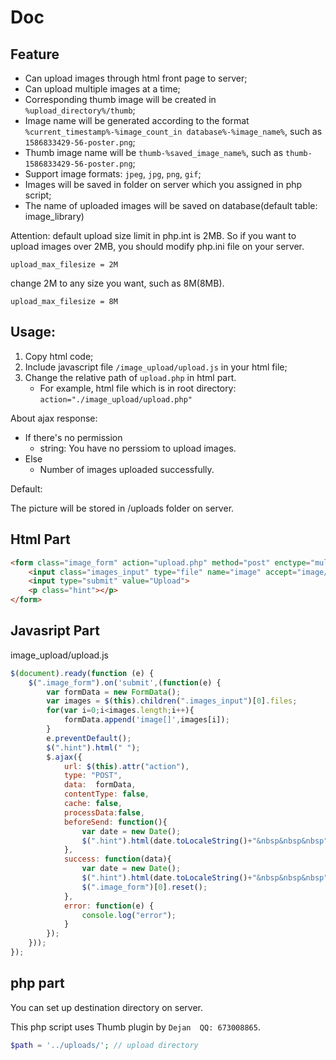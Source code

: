 # Doc

## Feature
- Can upload images through html front page to server;
- Can upload multiple images at a time;
- Corresponding thumb image will be created in ```%upload_directory%/thumb```;
- Image name will be generated according to the format ```%current_timestamp%-%image_count_in database%-%image_name%```, such as ```1586833429-56-poster.png```;
- Thumb image name will be ```thumb-%saved_image_name%```, such as ```thumb-1586833429-56-poster.png```;
- Support image formats: ``jpeg``, ``jpg``, ``png``, ``gif``;
- Images will be saved in folder on server which you assigned in php script;
- The name of uploaded images will be saved on database(default table: image_library)



Attention: default upload size limit in php.int is 2MB. So if you want to upload images over 2MB, you should modify php.ini file on your server.

```
upload_max_filesize = 2M
```
change 2M to any size you want, such as 8M(8MB).
```
upload_max_filesize = 8M
```

## Usage:

1. Copy html code;
2. Include javascript file ```/image_upload/upload.js``` in your html file;
3. Change the relative path of ```upload.php``` in html part.
   - For example, html file which is in root directory: ```action="./image_upload/upload.php"```

About ajax response:
- If there's no permission
  - string: You have no perssiom to upload images.
- Else
  - Number of images uploaded successfully.
<!-- - If no image has been uploaded
  - JSON string: []
- If image uploaded success
  - JSON string: [{'image' : 'img11.png'},{'image' : img22.png'}]
  - The value of 'image' is the image file name on your client -->



Default:

The picture will be stored in /uploads folder on server.



## Html Part
```html
<form class="image_form" action="upload.php" method="post" enctype="multipart/form-data">
    <input class="images_input" type="file" name="image" accept="image/*"  multiple="true"/>
    <input type="submit" value="Upload">
    <p class="hint"></p>
</form>
```


## Javasript Part
image_upload/upload.js

```javascript
$(document).ready(function (e) {
    $(".image_form").on('submit',(function(e) {
        var formData = new FormData();
        var images = $(this).children(".images_input")[0].files;
        for(var i=0;i<images.length;i++){
            formData.append('image[]',images[i]);
        }
        e.preventDefault();
        $(".hint").html(" ");
        $.ajax({
            url: $(this).attr("action"),
            type: "POST",
            data:  formData,
            contentType: false,
            cache: false,
            processData:false,
            beforeSend: function(){
                var date = new Date();
                $(".hint").html(date.toLocaleString()+"&nbsp&nbsp&nbsp"+"under uploading...");
            },
            success: function(data){
                var date = new Date();
                $(".hint").html(date.toLocaleString()+"&nbsp&nbsp&nbsp"+data+" images uploaded successfully.");
                $(".image_form")[0].reset(); 
            },
            error: function(e) {
                console.log("error");
            }          
        });
    }));
});
```
## php part

You can set up destination directory on server.

This php script uses Thumb plugin by ```Dejan  QQ: 673008865```.

```php
$path = '../uploads/'; // upload directory
```